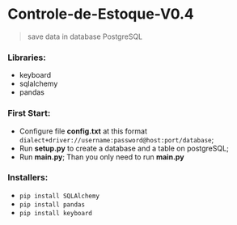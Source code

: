 # Controle-de-Estoque-V0.4
> save data in database PostgreSQL

### Libraries:
- keyboard
- sqlalchemy
- pandas

### First Start: 
- Configure file **config.txt** at this format `dialect+driver://username:password@host:port/database`;
- Run **setup.py** to create a database and a table on postgreSQL;
- Run **main.py**;
Than you only need to run **main.py**

### Installers:
- `pip install SQLAlchemy`
- `pip install pandas` 
- `pip install keyboard` 
